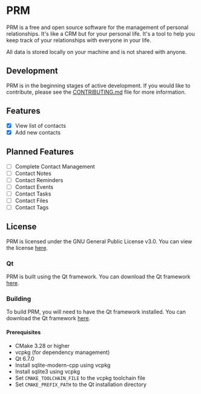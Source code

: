 # PRM
PRM is a free and open source software for the management of personal relationships. It's like a CRM but for your personal life. It's a tool to help you keep track of your relationships with everyone in your life. 

All data is stored locally on your machine and is not shared with anyone.

## Development
PRM is in the beginning stages of active development. If you would like to contribute, please see the [CONTRIBUTING.md](CONTRIBUTING.md) file for more information.

## Features
- [x] View list of contacts
- [x] Add new contacts

## Planned Features
- [ ] Complete Contact Management
- [ ] Contact Notes
- [ ] Contact Reminders
- [ ] Contact Events
- [ ] Contact Tasks
- [ ] Contact Files
- [ ] Contact Tags

## License
PRM is licensed under the GNU General Public License v3.0. You can view the license [here](LICENSE).

### Qt
PRM is built using the Qt framework. You can download the Qt framework [here](https://www.qt.io/download).

### Building
To build PRM, you will need to have the Qt framework installed. You can download the Qt framework [here](https://www.qt.io/download).

#### Prerequisites

- CMake 3.28 or higher
- vcpkg (for dependency management)
- Qt 6.7.0
- Install sqlite-modern-cpp using vcpkg
- Install sqlite3 using vcpkg
- Set `CMAKE_TOOLCHAIN_FILE` to the vcpkg toolchain file
- Set `CMAKE_PREFIX_PATH` to the Qt installation directory